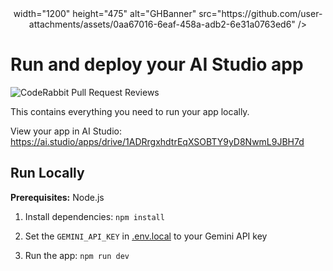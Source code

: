 <!-- Testing CodeRabbit integration -->

<div align="center">width="1200" height="475" alt="GHBanner" src="https://github.com/user-attachments/assets/0aa67016-6eaf-458a-adb2-6e31a0763ed6" /></div>

# Run and deploy your AI Studio app

![CodeRabbit Pull Request Reviews](https://img.shields.io/coderabbit/prs/github/ARahim900/muscatbay011?utm_source=oss&utm_medium=github&utm_campaign=ARahim900%2Fmuscatbay011&labelColor=171717&color=FF570A&link=https%3A%2F%2Fcoderabbit.ai&label=CodeRabbit+Reviews)

This contains everything you need to run your app locally.

View your app in AI Studio: https://ai.studio/apps/drive/1ADRrgxhdtrEqXSOBTY9yD8NwmL9JBH7d

## Run Locally

**Prerequisites:** Node.js

1. Install dependencies:
   `npm install`

2. Set the `GEMINI_API_KEY` in [.env.local](.env.local) to your Gemini API key

3. Run the app:
   `npm run dev`
